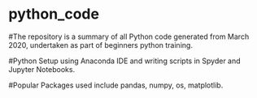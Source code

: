 # python_code

#The repository is a summary of all Python code generated from March 2020, undertaken as part of beginners python training. 

#Python Setup using Anaconda IDE and writing scripts in Spyder and Jupyter Notebooks. 

#Popular Packages used include pandas, numpy, os, matplotlib. 
